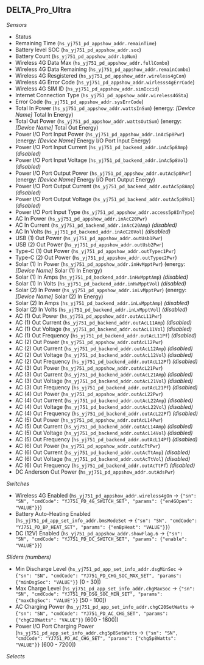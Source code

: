 ## DELTA_Pro_Ultra

*Sensors*
- Status
- Remaining Time (`hs_yj751_pd_appshow_addr.remainTime`)
- Battery level SOC (`hs_yj751_pd_appshow_addr.soc`)
- Battery Count (`hs_yj751_pd_appshow_addr.bpNum`)
- Wireless 4G Data Max (`hs_yj751_pd_appshow_addr.fullCombo`)
- Wireless 4G Data Remaining (`hs_yj751_pd_appshow_addr.remainCombo`)
- Wireless 4G Resgistered (`hs_yj751_pd_appshow_addr.wireless4gCon`)
- Wireless 4G Error Code (`hs_yj751_pd_appshow_addr.wirlesss4gErrCode`)
- Wireless 4G SIM ID (`hs_yj751_pd_appshow_addr.simIccid`)
- Internet Connection Type (`hs_yj751_pd_appshow_addr.wireless4GSta`)
- Error Code (`hs_yj751_pd_appshow_addr.sysErrCode`)
- Total In Power (`hs_yj751_pd_appshow_addr.wattsInSum`) (energy:  _[Device Name]_ Total In  Energy)
- Total Out Power (`hs_yj751_pd_appshow_addr.wattsOutSum`) (energy:  _[Device Name]_ Total Out  Energy)
- Power I/O Port Input Power (`hs_yj751_pd_appshow_addr.inAc5p8Pwr`) (energy:  _[Device Name]_  Energy I/O Port Input  Energy)
- Power I/O Port Input Current (`hs_yj751_pd_backend_addr.inAc5p8Amp`)   _(disabled)_
- Power I/O Port Input Voltage (`hs_yj751_pd_backend_addr.inAc5p8Vol`)   _(disabled)_
- Power I/O Port Output Power (`hs_yj751_pd_appshow_addr.outAc5p8Pwr`) (energy:  _[Device Name]_  Energy I/O Port Output  Energy)
- Power I/O Port Output Current (`hs_yj751_pd_backend_addr.outAc5p8Amp`)   _(disabled)_
- Power I/O Port Output Voltage (`hs_yj751_pd_backend_addr.outAc5p8Vol`)   _(disabled)_
- Power I/O Port Input Type (`hs_yj751_pd_appshow_addr.access5p8InType`)
- AC In Power (`hs_yj751_pd_appshow_addr.inAcC20Pwr`)
- AC In Current (`hs_yj751_pd_backend_addr.inAcC20Amp`)   _(disabled)_
- AC In Volts (`hs_yj751_pd_backend_addr.inAcC20Vol`)   _(disabled)_
- USB (1) Out Power (`hs_yj751_pd_appshow_addr.outUsb1Pwr`)
- USB (2) Out Power (`hs_yj751_pd_appshow_addr.outUsb2Pwr`)
- Type-C (1) Out Power (`hs_yj751_pd_appshow_addr.outTypec1Pwr`)
- Type-C (2) Out Power (`hs_yj751_pd_appshow_addr.outTypec2Pwr`)
- Solar (1) In Power (`hs_yj751_pd_appshow_addr.inHvMpptPwr`) (energy:  _[Device Name]_ Solar (1) In  Energy)
- Solar (1) In Amps (`hs_yj751_pd_backend_addr.inHvMpptAmp`)   _(disabled)_
- Solar (1) In Volts (`hs_yj751_pd_backend_addr.inHvMpptVol`)   _(disabled)_
- Solar (2) In Power (`hs_yj751_pd_appshow_addr.inLvMpptPwr`) (energy:  _[Device Name]_ Solar (2) In  Energy)
- Solar (2) In Amps (`hs_yj751_pd_backend_addr.inLvMpptAmp`)   _(disabled)_
- Solar (2) In Volts (`hs_yj751_pd_backend_addr.inLvMpptVol`)   _(disabled)_
- AC (1) Out Power (`hs_yj751_pd_appshow_addr.outAcL11Pwr`)
- AC (1) Out Current (`hs_yj751_pd_backend_addr.outAcL11Amp`)   _(disabled)_
- AC (1) Out Voltage (`hs_yj751_pd_backend_addr.outAcL11Vol`)   _(disabled)_
- AC (1) Out Frequency (`hs_yj751_pd_backend_addr.outAcL11Pf`)   _(disabled)_
- AC (2) Out Power (`hs_yj751_pd_appshow_addr.outAcL12Pwr`)
- AC (2) Out Current (`hs_yj751_pd_backend_addr.outAcL12Amp`)   _(disabled)_
- AC (2) Out Voltage (`hs_yj751_pd_backend_addr.outAcL12Vol`)   _(disabled)_
- AC (2) Out Frequency (`hs_yj751_pd_backend_addr.outAcL12Pf`)   _(disabled)_
- AC (3) Out Power (`hs_yj751_pd_appshow_addr.outAcL21Pwr`)
- AC (3) Out Current (`hs_yj751_pd_backend_addr.outAcL21Amp`)   _(disabled)_
- AC (3) Out Voltage (`hs_yj751_pd_backend_addr.outAcL21Vol`)   _(disabled)_
- AC (3) Out Frequency (`hs_yj751_pd_backend_addr.outAcL21Pf`)   _(disabled)_
- AC (4) Out Power (`hs_yj751_pd_appshow_addr.outAcL22Pwr`)
- AC (4) Out Current (`hs_yj751_pd_backend_addr.outAcL22Amp`)   _(disabled)_
- AC (4) Out Voltage (`hs_yj751_pd_backend_addr.outAcL22Vol`)   _(disabled)_
- AC (4) Out Frequency (`hs_yj751_pd_backend_addr.outAcL22Pf`)   _(disabled)_
- AC (5) Out Power (`hs_yj751_pd_appshow_addr.outAcL14Pwr`)
- AC (5) Out Current (`hs_yj751_pd_backend_addr.outAcL14Amp`)   _(disabled)_
- AC (5) Out Voltage (`hs_yj751_pd_backend_addr.outAcL14Vol`)   _(disabled)_
- AC (5) Out Frequency (`hs_yj751_pd_backend_addr.outAcL14Pf`)   _(disabled)_
- AC (6) Out Power (`hs_yj751_pd_appshow_addr.outAcTtPwr`)
- AC (6) Out Current (`hs_yj751_pd_backend_addr.outAcTtAmp`)   _(disabled)_
- AC (6) Out Voltage (`hs_yj751_pd_backend_addr.outAcTtVol`)   _(disabled)_
- AC (6) Out Frequency (`hs_yj751_pd_backend_addr.outAcTtPf`)   _(disabled)_
- DC Anderson Out Power (`hs_yj751_pd_appshow_addr.outAdsPwr`)

*Switches*
- Wireless 4G Enabled (`hs_yj751_pd_appshow_addr.wireless4gOn` -> `{"sn": "SN", "cmdCode": "YJ751_PD_4G_SWITCH_SET", "params": {"en4GOpen": "VALUE"}}`)
- Battery Auto-Heating Enabled (`hs_yj751_pd_app_set_info_addr.bmsModeSet` -> `{"sn": "SN", "cmdCode": "YJ751_PD_BP_HEAT_SET", "params": {"enBpHeat": "VALUE"}}`)
- DC (12V) Enabled (`hs_yj751_pd_appshow_addr.showFlag.6` -> `{"sn": "SN", "cmdCode": "YJ751_PD_DC_SWITCH_SET", "params": {"enable": "VALUE"}}`)

*Sliders (numbers)*
- Min Discharge Level (`hs_yj751_pd_app_set_info_addr.dsgMinSoc` -> `{"sn": "SN", "cmdCode": "YJ751_PD_CHG_SOC_MAX_SET", "params": {"minDsgSoc": "VALUE"}}` [0 - 30])
- Max Charge Level (`hs_yj751_pd_app_set_info_addr.chgMaxSoc` -> `{"sn": "SN", "cmdCode": "YJ751_PD_DSG_SOC_MIN_SET", "params": {"maxChgSoc": "VALUE"}}` [50 - 100])
- AC Charging Power (`hs_yj751_pd_app_set_info_addr.chgC20SetWatts` -> `{"sn": "SN", "cmdCode": "YJ751_PD_AC_CHG_SET", "params": {"chgC20Watts": "VALUE"}}` [600 - 1800])
- Power I/O Port Charging Power (`hs_yj751_pd_app_set_info_addr.chg5p8SetWatts` -> `{"sn": "SN", "cmdCode": "YJ751_PD_AC_CHG_SET", "params": {"chg5p8Watts": "VALUE"}}` [600 - 7200])

*Selects*


